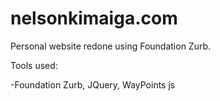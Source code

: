 # nelsonkimaiga.com
Personal website redone using Foundation Zurb.

Tools used:
  
  -Foundation Zurb, JQuery, WayPoints js
  
  
